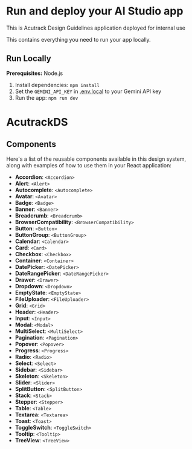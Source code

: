 # Run and deploy your AI Studio app

This is Acutrack Design Guidelines application deployed for internal use

This contains everything you need to run your app locally.

## Run Locally

**Prerequisites:**  Node.js


1. Install dependencies:
   `npm install`
2. Set the `GEMINI_API_KEY` in [.env.local](.env.local) to your Gemini API key
3. Run the app:
   `npm run dev`
# AcutrackDS

## Components

Here's a list of the reusable components available in this design system, along with examples of how to use them in your React application:

*   **Accordion**: `<Accordion>`
*   **Alert**: `<Alert>`
*   **Autocomplete**: `<Autocomplete>`
*   **Avatar**: `<Avatar>`
*   **Badge**: `<Badge>`
*   **Banner**: `<Banner>`
*   **Breadcrumb**: `<Breadcrumb>`
*   **BrowserCompatibility**: `<BrowserCompatibility>`
*   **Button**: `<Button>`
*   **ButtonGroup**: `<ButtonGroup>`
*   **Calendar**: `<Calendar>`
*   **Card**: `<Card>`
*   **Checkbox**: `<Checkbox>`
*   **Container**: `<Container>`
*   **DatePicker**: `<DatePicker>`
*   **DateRangePicker**: `<DateRangePicker>`
*   **Drawer**: `<Drawer>`
*   **Dropdown**: `<Dropdown>`
*   **EmptyState**: `<EmptyState>`
*   **FileUploader**: `<FileUploader>`
*   **Grid**: `<Grid>`
*   **Header**: `<Header>`
*   **Input**: `<Input>`
*   **Modal**: `<Modal>`
*   **MultiSelect**: `<MultiSelect>`
*   **Pagination**: `<Pagination>`
*   **Popover**: `<Popover>`
*   **Progress**: `<Progress>`
*   **Radio**: `<Radio>`
*   **Select**: `<Select>`
*   **Sidebar**: `<Sidebar>`
*   **Skeleton**: `<Skeleton>`
*   **Slider**: `<Slider>`
*   **SplitButton**: `<SplitButton>`
*   **Stack**: `<Stack>`
*   **Stepper**: `<Stepper>`
*   **Table**: `<Table>`
*   **Textarea**: `<Textarea>`
*   **Toast**: `<Toast>`
*   **ToggleSwitch**: `<ToggleSwitch>`
*   **Tooltip**: `<Tooltip>`
*   **TreeView**: `<TreeView>`

